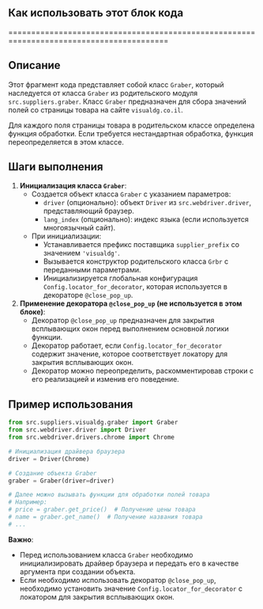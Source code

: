 ## Как использовать этот блок кода
=========================================================================================

Описание
-------------------------
Этот фрагмент кода представляет собой класс `Graber`, который наследуется от класса `Graber` из родительского модуля `src.suppliers.graber`. Класс `Graber` предназначен для сбора значений полей со страницы товара на сайте `visualdg.co.il`. 

Для каждого поля страницы товара в родительском классе определена функция обработки. Если требуется нестандартная обработка, функция переопределяется в этом классе.

Шаги выполнения
-------------------------
1. **Инициализация класса `Graber`**:
    - Создается объект класса `Graber` с указанием параметров:
        - `driver` (опционально): объект `Driver` из `src.webdriver.driver`, представляющий браузер.
        - `lang_index` (опционально): индекс языка (если используется многоязычный сайт).
    - При инициализации:
        - Устанавливается префикс поставщика `supplier_prefix` со значением `'visualdg'`.
        - Вызывается конструктор родительского класса `Grbr` с переданными параметрами.
        - Инициализируется глобальная конфигурация `Config.locator_for_decorator`, которая используется в декораторе `@close_pop_up`.
2. **Применение декоратора `@close_pop_up` (не используется в этом блоке)**:
    - Декоратор `@close_pop_up` предназначен для закрытия всплывающих окон перед выполнением основной логики функции.
    - Декоратор работает, если `Config.locator_for_decorator` содержит значение, которое соответствует локатору для закрытия всплывающих окон.
    - Декоратор можно переопределить, раскомментировав строки с его реализацией и изменив его поведение. 

Пример использования
-------------------------

```python
from src.suppliers.visualdg.graber import Graber
from src.webdriver.driver import Driver
from src.webdriver.drivers.chrome import Chrome

# Инициализация драйвера браузера
driver = Driver(Chrome)

# Создание объекта Graber
graber = Graber(driver=driver)

# Далее можно вызывать функции для обработки полей товара
# Например:
# price = graber.get_price()  # Получение цены товара
# name = graber.get_name()  # Получение названия товара
# ...
```

**Важно**: 
- Перед использованием класса `Graber` необходимо инициализировать драйвер браузера и передать его в качестве аргумента при создании объекта.
- Если необходимо использовать декоратор `@close_pop_up`, необходимо установить значение `Config.locator_for_decorator` с локатором для закрытия всплывающих окон.
